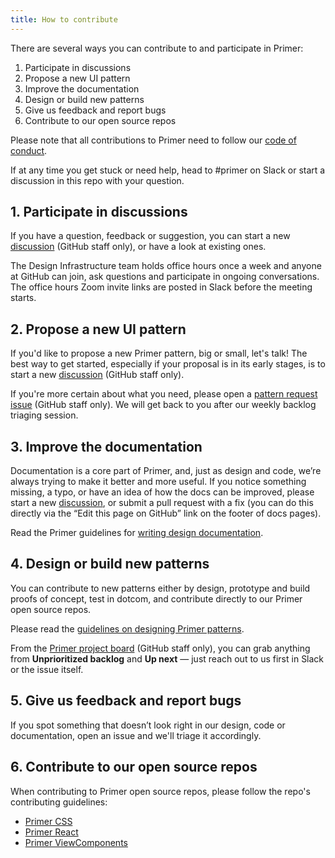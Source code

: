 ```yaml
---
title: How to contribute
---
```


There are several ways you can contribute to and participate in Primer:

1. Participate in discussions
2. Propose a new UI pattern
3. Improve the documentation
4. Design or build new patterns
5. Give us feedback and report bugs 
6. Contribute to our open source repos

Please note that all contributions to Primer need to follow our [code of conduct](https://github.com/github/primer/blob/main/CODE_OF_CONDUCT.md). 

If at any time you get stuck or need help, head to #primer on Slack or start a discussion in this repo with your question.

## 1. Participate in discussions

If you have a question, feedback or suggestion, you can start a new [discussion](https://github.com/github/primer/discussions) (GitHub staff only), or have a look at existing ones.

The Design Infrastructure team holds office hours once a week and anyone at GitHub can join, ask questions and participate in ongoing conversations. The office hours Zoom invite links are posted in Slack before the meeting starts.

## 2. Propose a new UI pattern

If you'd like to propose a new Primer pattern, big or small, let's talk! The best way to get started, especially if your proposal is in its early stages, is to start a new [discussion](https://github.com/github/primer/discussions) (GitHub staff only).

If you're more certain about what you need, please open a [pattern request issue](https://github.com/github/primer/issues/new?assignees=&labels=type%3A+request&template=0-request.md&title=%5BRequest%5D+) (GitHub staff only). We will get back to you after our weekly backlog triaging session.

## 3. Improve the documentation

Documentation is a core part of Primer, and, just as design and code, we’re always trying to make it better and more useful. If you notice something missing, a typo, or have an idea of how the docs can be improved, please start a new [discussion](https://github.com/github/primer/discussions), or submit a pull request with a fix (you can do this directly via the “Edit this page on GitHub” link on the footer of docs pages).

Read the Primer guidelines for [writing design documentation](https://primer.style/contribute/writing-design-docs).

## 4. Design or build new patterns

You can contribute to new patterns either by design, prototype and build proofs of concept, test in dotcom, and contribute directly to our Primer open source repos.

Please read the [guidelines on designing Primer patterns](https://primer.style/contribute/design).

From the [Primer project board](https://github.com/github/primer/projects/1) (GitHub staff only), you can grab anything from **Unprioritized backlog** and **Up next** — just reach out to us first in Slack or the issue itself.

## 5. Give us feedback and report bugs 

If you spot something that doesn’t look right in our design, code or documentation, open an issue and we'll triage it accordingly.

## 6. Contribute to our open source repos

When contributing to Primer open source repos, please follow the repo's contributing guidelines:

- [Primer CSS](https://github.com/primer/css/blob/main/CONTRIBUTING.md)
- [Primer React](https://github.com/primer/react/blob/main/contributor-docs/CONTRIBUTING.md)
- [Primer ViewComponents](#)
